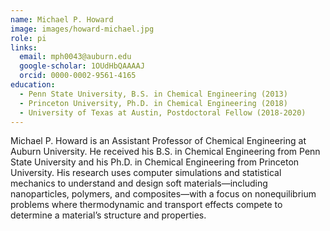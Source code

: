 ```yaml
---
name: Michael P. Howard
image: images/howard-michael.jpg
role: pi
links:
  email: mph0043@auburn.edu
  google-scholar: 1OUdHbQAAAAJ
  orcid: 0000-0002-9561-4165
education:
  - Penn State University, B.S. in Chemical Engineering (2013)
  - Princeton University, Ph.D. in Chemical Engineering (2018)
  - University of Texas at Austin, Postdoctoral Fellow (2018-2020)
---
```


Michael P. Howard is an Assistant Professor of Chemical Engineering at Auburn
University. He received his B.S. in Chemical Engineering from Penn State
University and his Ph.D. in Chemical Engineering from Princeton University. His
research uses computer simulations and statistical mechanics to understand and
design soft materials—including nanoparticles, polymers, and composites—with a
focus on nonequilibrium problems where thermodynamic and transport effects
compete to determine a material’s structure and properties.

